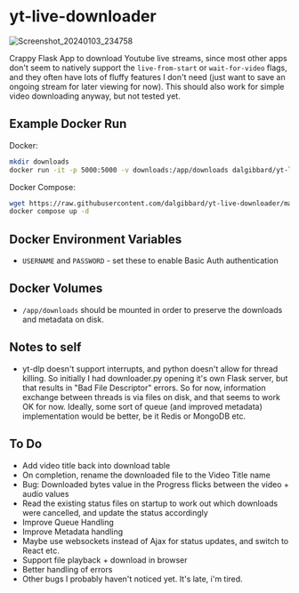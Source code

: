 # yt-live-downloader

![Screenshot_20240103_234758](https://github.com/dalgibbard/yt-live-downloader/assets/1159620/82b26879-f7eb-42f1-95b4-98445d049a08)

Crappy Flask App to download Youtube live streams, since most other apps don't seem to natively support the ```live-from-start``` or ```wait-for-video``` flags, and they often have lots of fluffy features I don't need (just want to save an ongoing stream for later viewing for now).
This should also work for simple video downloading anyway, but not tested yet.

## Example Docker Run

Docker:

```bash
mkdir downloads
docker run -it -p 5000:5000 -v downloads:/app/downloads dalgibbard/yt-live-downloader:latest
```

Docker Compose:

```bash
wget https://raw.githubusercontent.com/dalgibbard/yt-live-downloader/main/docker-compose.yml -O docker-compose.yml
docker compose up -d
```

## Docker Environment Variables

* ```USERNAME``` and ```PASSWORD``` - set these to enable Basic Auth authentication

## Docker Volumes

* ```/app/downloads``` should be mounted in order to preserve the downloads and metadata on disk.

## Notes to self

* yt-dlp doesn't support interrupts, and python doesn't allow for thread killing. So initially I had downloader.py opening it's own Flask server, but that results in "Bad File Descriptor" errors. So for now, information exchange between threads is via files on disk, and that seems to work OK for now. Ideally, some sort of queue (and improved metadata) implementation would be better, be it Redis or MongoDB etc.

## To Do

* Add video title back into download table
* On completion, rename the downloaded file to the Video Title name
* Bug: Downloaded bytes value in the Progress flicks between the video + audio values
* Read the existing status files on startup to work out which downloads were cancelled, and update the status accordingly
* Improve Queue Handling
* Improve Metadata handling
* Maybe use websockets instead of Ajax for status updates, and switch to React etc.
* Support file playback + download in browser
* Better handling of errors
* Other bugs I probably haven't noticed yet. It's late, i'm tired.
